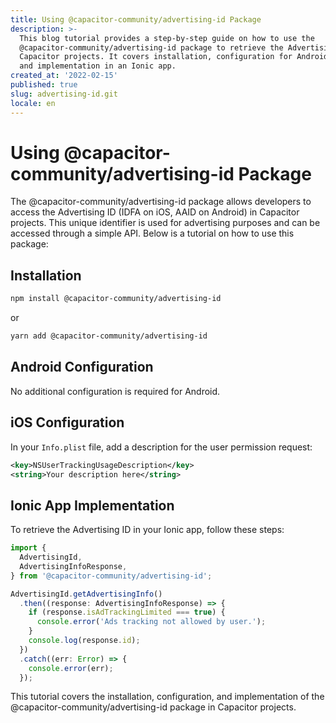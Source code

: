 ```yaml
---
title: Using @capacitor-community/advertising-id Package
description: >-
  This blog tutorial provides a step-by-step guide on how to use the
  @capacitor-community/advertising-id package to retrieve the Advertising ID in
  Capacitor projects. It covers installation, configuration for Android and iOS,
  and implementation in an Ionic app.
created_at: '2022-02-15'
published: true
slug: advertising-id.git
locale: en
---
```


# Using @capacitor-community/advertising-id Package

The @capacitor-community/advertising-id package allows developers to access the Advertising ID (IDFA on iOS, AAID on Android) in Capacitor projects. This unique identifier is used for advertising purposes and can be accessed through a simple API. Below is a tutorial on how to use this package:

## Installation

```bash
npm install @capacitor-community/advertising-id
```

or

```bash
yarn add @capacitor-community/advertising-id
```

## Android Configuration

No additional configuration is required for Android.

## iOS Configuration

In your `Info.plist` file, add a description for the user permission request:

```xml
<key>NSUserTrackingUsageDescription</key>
<string>Your description here</string>
```

## Ionic App Implementation

To retrieve the Advertising ID in your Ionic app, follow these steps:

```typescript
import {
  AdvertisingId,
  AdvertisingInfoResponse,
} from '@capacitor-community/advertising-id';

AdvertisingId.getAdvertisingInfo()
  .then((response: AdvertisingInfoResponse) => {
    if (response.isAdTrackingLimited === true) {
      console.error('Ads tracking not allowed by user.');
    }
    console.log(response.id);
  })
  .catch((err: Error) => {
    console.error(err);
  });
```

This tutorial covers the installation, configuration, and implementation of the @capacitor-community/advertising-id package in Capacitor projects.
